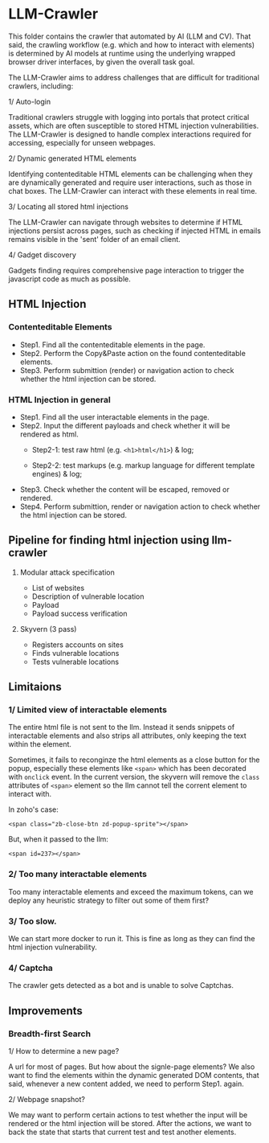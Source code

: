 # LLM-Crawler

This folder contains the crawler that automated by AI (LLM and CV). That said, the crawling workflow (e.g. which and how to interact with elements) is determined by AI models at runtime using the underlying wrapped browser driver interfaces, by given the overall task goal. 

The LLM-Crawler aims to address challenges that are difficult for traditional crawlers, including:

1/ Auto-login

Traditional crawlers struggle with logging into portals that protect critical assets, which are often susceptible to stored HTML injection vulnerabilities. The LLM-Crawler is designed to handle complex interactions required for accessing, especially for unseen webpages.

2/ Dynamic generated HTML elements

Identifying contenteditable HTML elements can be challenging when they are dynamically generated and require user interactions, such as those in chat boxes. The LLM-Crawler can interact with these elements in real time.

3/ Locating all stored html injections

The LLM-Crawler can navigate through websites to determine if HTML injections persist across pages, such as checking if injected HTML in emails remains visible in the 'sent' folder of an email client.

4/ Gadget discovery

Gadgets finding requires comprehensive page interaction to trigger the javascript code as much as possible.


## HTML Injection

### Contenteditable Elements

+ Step1. Find all the contenteditable elements in the page.
+ Step2. Perform the Copy&Paste action on the found contenteditable elements.
+ Step3. Perform submittion (render) or navigation action to check whether the html injection can be stored.

### HTML Injection in general

+ Step1. Find all the user interactable elements in the page.
+ Step2. Input the different payloads and check whether it will be rendered as html.
  + Step2-1: test raw html (e.g. `<h1>html</h1>`) & log;
  
  + Step2-2: test markups (e.g. markup language for different template engines) & log;
+ Step3. Check whether the content will be escaped, removed or rendered.
+ Step4. Perform submittion, render or navigation action to check whether the html injection can be stored.


## Pipeline for finding html injection using llm-crawler 

1. Modular attack specification
    - List of websites
    - Description of vulnerable location
    - Payload
    - Payload success verification

2. Skyvern (3 pass)
    - Registers accounts on sites
    - Finds vulnerable locations
    - Tests vulnerable locations


## Limitaions

### 1/ Limited view of interactable elements 

The entire html file is not sent to the llm. Instead it sends snippets of interactable elements and also strips all attributes, only keeping the text within the element.

Sometimes, it fails to reconginze the html elements as a close button for the popup, especially these elements like `<span>` which has been decorated with `onclick` event. In the current version, the skyvern will remove the `class` attributes of `<span>` element so the llm cannot tell the corrent element to interact with.

In zoho's case:

```
<span class="zb-close-btn zd-popup-sprite"></span>
```

But, when it passed to the llm:

```
<span id=237></span>
```

### 2/ Too many interactable elements

Too many interactable elements and exceed the maximum tokens, can we deploy any heuristic strategy to filter out some of them first?

### 3/ Too slow.

We can start more docker to run it. This is fine as long as they can find the html injection vulnerability.

### 4/ Captcha

The crawler gets detected as a bot and is unable to solve Captchas.

## Improvements

### Breadth-first Search

1/ How to determine a new page?

A url for most of pages. But how about the signle-page elements? We also want to find the elements within the dynamic generated DOM contents, that said, whenever a new content added, we need to perform Step1. again.

2/ Webpage snapshot?

We may want to perform certain actions to test whether the input will be rendered or the html injection will be stored. After the actions, we want to back the state that starts that current test and test another elements.
